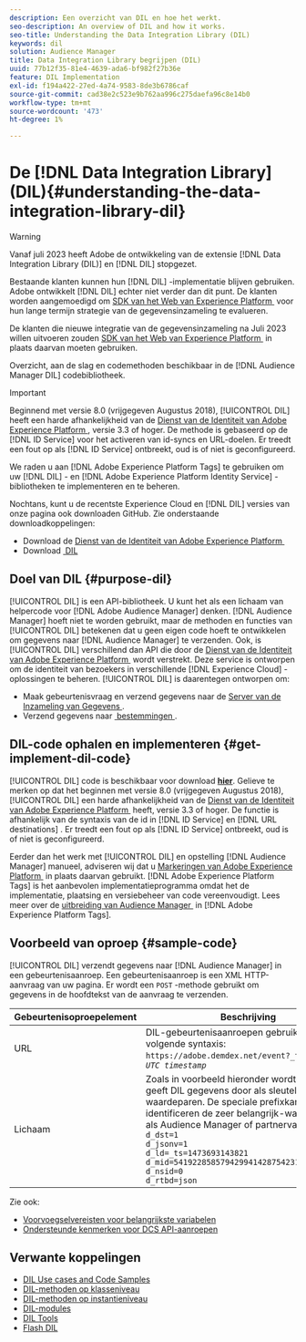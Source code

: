 ```yaml
---
description: Een overzicht van DIL en hoe het werkt.
seo-description: An overview of DIL and how it works.
seo-title: Understanding the Data Integration Library (DIL)
keywords: dil
solution: Audience Manager
title: Data Integration Library begrijpen (DIL)
uuid: 77b12f35-81e4-4639-ada6-bf982f27b36e
feature: DIL Implementation
exl-id: f194a422-27ed-4a74-9583-8de3b6786caf
source-git-commit: cad38e2c523e9b762aa996c275daefa96c8e14b0
workflow-type: tm+mt
source-wordcount: '473'
ht-degree: 1%

---
```


# De [!DNL Data Integration Library] (DIL){#understanding-the-data-integration-library-dil}

>[!WARNING]
>
>Vanaf juli 2023 heeft Adobe de ontwikkeling van de extensie [!DNL Data Integration Library (DIL)] en [!DNL DIL] stopgezet.
>
>Bestaande klanten kunnen hun [!DNL DIL] -implementatie blijven gebruiken. Adobe ontwikkelt [!DNL DIL] echter niet verder dan dit punt. De klanten worden aangemoedigd om [&#x200B; SDK van het Web van Experience Platform &#x200B;](https://experienceleague.adobe.com/docs/experience-platform/edge/home.html?lang=nl-NL) voor hun lange termijn strategie van de gegevensinzameling te evalueren.
>
>De klanten die nieuwe integratie van de gegevensinzameling na Juli 2023 willen uitvoeren zouden [&#x200B; SDK van het Web van Experience Platform &#x200B;](https://experienceleague.adobe.com/docs/experience-platform/edge/home.html?lang=nl-NL) in plaats daarvan moeten gebruiken.

Overzicht, aan de slag en codemethoden beschikbaar in de [!DNL Audience Manager DIL] codebibliotheek.

>[!IMPORTANT]
>
>Beginnend met versie 8.0 (vrijgegeven Augustus 2018), [!UICONTROL DIL] heeft een harde afhankelijkheid van de [&#x200B; Dienst van de Identiteit van Adobe Experience Platform &#x200B;](https://experienceleague.adobe.com/docs/id-service/using/home.html?lang=nl-NL), versie 3.3 of hoger. De methode is gebaseerd op de [!DNL ID Service] voor het activeren van id-syncs en URL-doelen. Er treedt een fout op als [!DNL ID Service] ontbreekt, oud is of niet is geconfigureerd.
>
>We raden u aan [!DNL Adobe Experience Platform Tags] te gebruiken om uw [!DNL DIL] - en [!DNL Adobe Experience Platform Identity Service] -bibliotheken te implementeren en te beheren.

Nochtans, kunt u de recentste Experience Cloud en [!DNL DIL] versies van onze pagina ook downloaden GitHub. Zie onderstaande downloadkoppelingen:

* Download de [&#x200B; Dienst van de Identiteit van Adobe Experience Platform &#x200B;](https://github.com/Adobe-Marketing-Cloud/id-service/releases)
* Download [&#x200B; DIL &#x200B;](https://github.com/Adobe-Marketing-Cloud/dil/releases)

## Doel van DIL {#purpose-dil}

[!UICONTROL DIL] is een API-bibliotheek. U kunt het als een lichaam van helpercode voor [!DNL Adobe Audience Manager] denken. [!DNL Audience Manager] hoeft niet te worden gebruikt, maar de methoden en functies van [!UICONTROL DIL] betekenen dat u geen eigen code hoeft te ontwikkelen om gegevens naar [!DNL Audience Manager] te verzenden. Ook, is [!UICONTROL DIL] verschillend dan API die door de [&#x200B; Dienst van de Identiteit van Adobe Experience Platform &#x200B;](https://experienceleague.adobe.com/docs/id-service/using/home.html?lang=nl-NL) wordt verstrekt. Deze service is ontworpen om de identiteit van bezoekers in verschillende [!DNL Experience Cloud] -oplossingen te beheren. [!UICONTROL DIL] is daarentegen ontworpen om:

* Maak gebeurtenisvraag en verzend gegevens naar de [&#x200B; Server van de Inzameling van Gegevens &#x200B;](../reference/system-components/components-data-collection.md).
* Verzend gegevens naar [&#x200B; bestemmingen &#x200B;](../features/destinations/destinations.md).

## DIL-code ophalen en implementeren {#get-implement-dil-code}

[!UICONTROL DIL] code is beschikbaar voor download **[hier &#x200B;](https://github.com/Adobe-Marketing-Cloud/dil/releases)**. Gelieve te merken op dat het beginnen met versie 8.0 (vrijgegeven Augustus 2018), [!UICONTROL DIL] een harde afhankelijkheid van de [&#x200B; Dienst van de Identiteit van Adobe Experience Platform &#x200B;](https://experienceleague.adobe.com/docs/id-service/using/home.html?lang=nl-NL) heeft, versie 3.3 of hoger. De functie is afhankelijk van de syntaxis van de id in [!DNL ID Service] en [!DNL URL destinations] . Er treedt een fout op als [!DNL ID Service] ontbreekt, oud is of niet is geconfigureerd.

Eerder dan het werk met [!UICONTROL DIL] en opstelling [!DNL Audience Manager] manueel, adviseren wij dat u [&#x200B; Markeringen van Adobe Experience Platform &#x200B;](https://experienceleague.adobe.com/docs/experience-platform/tags/home.html?lang=nl-NL) in plaats daarvan gebruikt. [!DNL Adobe Experience Platform Tags] is het aanbevolen implementatieprogramma omdat het de implementatie, plaatsing en versiebeheer van code vereenvoudigt. Lees meer over de [&#x200B; uitbreiding van Audience Manager &#x200B;](https://experienceleague.adobe.com/docs/experience-platform/tags/extensions/adobe/audience-manager/overview.html?lang=nl-NL) in [!DNL Adobe Experience Platform Tags].

## Voorbeeld van oproep {#sample-code}

[!UICONTROL DIL] verzendt gegevens naar [!DNL Audience Manager] in een gebeurtenisaanroep. Een gebeurtenisaanroep is een XML HTTP-aanvraag van uw pagina. Er wordt een `POST` -methode gebruikt om gegevens in de hoofdtekst van de aanvraag te verzenden.

| Gebeurtenisoproepelement | Beschrijving |
|--- |--- |
| URL | DIL-gebeurtenisaanroepen gebruiken de volgende syntaxis: `https://adobe.demdex.net/event?_ts =` *`UNIX UTC timestamp`* |
| Lichaam | Zoals in voorbeeld hieronder wordt getoond, geeft DIL gegevens door als sleutel-waardeparen. De speciale prefixkarakters identificeren de zeer belangrijk-waardeparen als Audience Manager of partnervariabelen.<br>`d_dst=1`<br>`d_jsonv=1`<br>`d_ld=_ts=1473693143821`<br>`d_mid=54192285857942994142875423154873503351`<br>`d_nsid=0`<br>`d_rtbd=json`<br> |

Zie ook:
* [Voorvoegselvereisten voor belangrijkste variabelen](../features/traits/trait-variable-prefixes.md)
* [Ondersteunde kenmerken voor DCS API-aanroepen](../api/dcs-intro/dcs-api-reference/dcs-keys.md)

## Verwante koppelingen

* [DIL Use cases and Code Samples](/help/using/dil/dil-use-cases.md)
* [DIL-methoden op klasseniveau](/help/using/dil/dil-class-overview/dil-start.md)
* [DIL-methoden op instantieniveau](/help/using/dil/dil-instance-methods.md)
* [DIL-modules](/help/using/dil/dil-modules.md)
* [DIL Tools](/help/using/dil/dil-tools.md)
* [Flash DIL](/help/using/dil/dil-flash.md)
